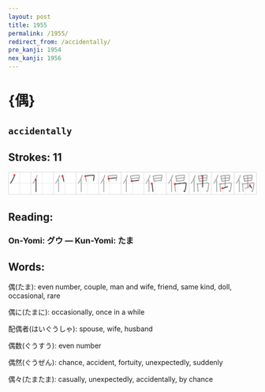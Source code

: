```yaml
---
layout: post
title: 1955
permalink: /1955/
redirect_from: /accidentally/
pre_kanji: 1954
nex_kanji: 1956
---
```


# {偶}

## `accidentally`

## Strokes: 11

<div class="stroke"><img src="../images/E581B6.png" /></div>

## Reading:

### On-Yomi: グウ &mdash; Kun-Yomi: たま

## Words:

偶(たま): even number, couple, man and wife, friend, same kind, doll, occasional, rare

偶に(たまに): occasionally, once in a while

配偶者(はいぐうしゃ): spouse, wife, husband

偶数(ぐうすう): even number

偶然(ぐうぜん): chance, accident, fortuity, unexpectedly, suddenly

偶々(たまたま): casually, unexpectedly, accidentally, by chance
